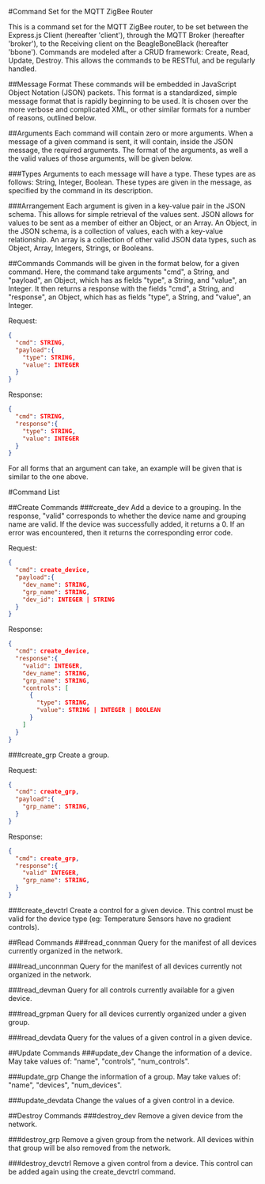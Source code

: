 #Command Set for the MQTT ZigBee Router

This is a command set for the MQTT ZigBee router, to be set between the
Express.js Client (hereafter 'client'), through the MQTT Broker
(hereafter 'broker'), to the Receiving client on the BeagleBoneBlack
(hereafter 'bbone'). Commands are modeled after a CRUD framework:
Create, Read, Update, Destroy. This allows the commands to be
RESTful, and be regularly handled.

##Message Format
These commands will be embedded in JavaScript Object Notation (JSON)
packets. This format is a standardized, simple message format that
is rapidly beginning to be used. It is chosen over the more verbose
and complicated XML, or other similar formats for a number of reasons,
outlined below.

##Arguments
Each command will contain zero or more arguments. When a message of a
given command is sent, it will contain, inside the JSON message, the
required arguments. The format of the arguments, as well a the valid
values of those arguments, will be given below.

###Types
Arguments to each message will have a type. These types are as follows:
String, Integer, Boolean. These types are given in the message, as
specified by the command in its description.

###Arrangement
Each argument is given in a key-value pair in the JSON schema. This
allows for simple retrieval of the values sent. JSON allows for values
to be sent as a member of either an Object, or an Array. An Object, in
the JSON schema, is a collection of values, each with a key-value
relationship. An array is a collection of other valid JSON data types,
such as Object, Array, Integers, Strings, or Booleans.

##Commands
Commands will be given in the format below, for a given command. Here, the
command take arguments "cmd", a String, and "payload", an Object, which
has as fields "type", a String, and "value", an Integer. It then returns
a response with the fields "cmd", a String, and "response", an Object,
which has as fields "type", a String, and "value", an Integer.

Request:
```json
{
  "cmd": STRING,
  "payload":{
    "type": STRING,
    "value": INTEGER
  }
}
```
Response:
```json
{
  "cmd": STRING,
  "response":{
    "type": STRING,
    "value": INTEGER
  }
}
```

For all forms that an argument can take, an example will be given that
is similar to the one above.

#Command List

##Create Commands
###create\_dev
Add a device to a grouping. In the response, "valid" corresponds to whether
the device name and grouping name are valid. If the device was
successfully added, it returns a 0. If an error was encountered, then it
returns the corresponding error code.

Request:
```json
{
  "cmd": create_device,
  "payload":{
    "dev_name": STRING,
    "grp_name": STRING,
    "dev_id": INTEGER | STRING
  }
}
```
Response:
```json
{
  "cmd": create_device,
  "response":{
    "valid": INTEGER,
    "dev_name": STRING,
    "grp_name": STRING,
    "controls": [
      {
        "type": STRING,
        "value": STRING | INTEGER | BOOLEAN
      }
    ]
  }
}
```

###create\_grp
Create a group.

Request:
```json
{
  "cmd": create_grp,
  "payload":{
    "grp_name": STRING,
  }
}
```
Response:
```json
{
  "cmd": create_grp,
  "response":{
    "valid" INTEGER,
    "grp_name": STRING,
  }
}
```

###create\_devctrl
Create a control for a given device. This control must be valid for the
device type (eg: Temperature Sensors have no gradient controls).

##Read Commands
###read\_connman
Query for the manifest of all devices currently organized in the network.

###read\_unconnman
Query for the manifest of all devices currently not organized in the
network.

###read\_devman
Query for all controls currently available for a given device.

###read\_grpman
Query for all devices currently organized under a given group.

###read\_devdata
Query for the values of a given control in a given device.

##Update Commands
###update\_dev
Change the information of a device. May take values of: "name", "controls",
"num\_controls".

###update\_grp
Change the information of a group. May take values of: "name", "devices",
"num\_devices".

###update\_devdata
Change the values of a given control in a device.

##Destroy Commands
###destroy\_dev
Remove a given device from the network.

###destroy\_grp
Remove a given group from the network. All devices within that group
will be also removed from the network.

###destroy\_devctrl
Remove a given control from a device. This control can be added again
using the create\_devctrl command.

